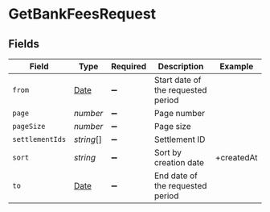 # GetBankFeesRequest


## Fields

| Field                                                                                         | Type                                                                                          | Required                                                                                      | Description                                                                                   | Example                                                                                       |
| --------------------------------------------------------------------------------------------- | --------------------------------------------------------------------------------------------- | --------------------------------------------------------------------------------------------- | --------------------------------------------------------------------------------------------- | --------------------------------------------------------------------------------------------- |
| `from`                                                                                        | [Date](https://developer.mozilla.org/en-US/docs/Web/JavaScript/Reference/Global_Objects/Date) | :heavy_minus_sign:                                                                            | Start date of the requested period                                                            |                                                                                               |
| `page`                                                                                        | *number*                                                                                      | :heavy_minus_sign:                                                                            | Page number                                                                                   |                                                                                               |
| `pageSize`                                                                                    | *number*                                                                                      | :heavy_minus_sign:                                                                            | Page size                                                                                     |                                                                                               |
| `settlementIds`                                                                               | *string*[]                                                                                    | :heavy_minus_sign:                                                                            | Settlement ID                                                                                 |                                                                                               |
| `sort`                                                                                        | *string*                                                                                      | :heavy_minus_sign:                                                                            | Sort by creation date                                                                         | +createdAt                                                                                    |
| `to`                                                                                          | [Date](https://developer.mozilla.org/en-US/docs/Web/JavaScript/Reference/Global_Objects/Date) | :heavy_minus_sign:                                                                            | End date of the requested period                                                              |                                                                                               |